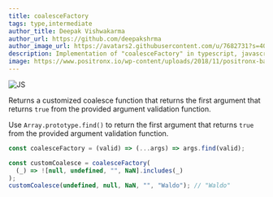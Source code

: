 ```yaml
---
title: coalesceFactory
tags: type,intermediate
author_title: Deepak Vishwakarma
author_url: https://github.com/deepakshrma
author_image_url: https://avatars2.githubusercontent.com/u/7682731?s=400
description: Implementation of "coalesceFactory" in typescript, javascript and deno.
image: https://www.positronx.io/wp-content/uploads/2018/11/positronx-banner-1152-1.jpg
---
```


![JS](https://img.shields.io/badge/supports-javascript-yellow.svg?style=flat-square)

Returns a customized coalesce function that returns the first argument that returns `true` from the provided argument validation function.

Use `Array.prototype.find()` to return the first argument that returns `true` from the provided argument validation function.

```js
const coalesceFactory = (valid) => (...args) => args.find(valid);
```

```js
const customCoalesce = coalesceFactory(
  (_) => ![null, undefined, "", NaN].includes(_)
);
customCoalesce(undefined, null, NaN, "", "Waldo"); // "Waldo"
```
